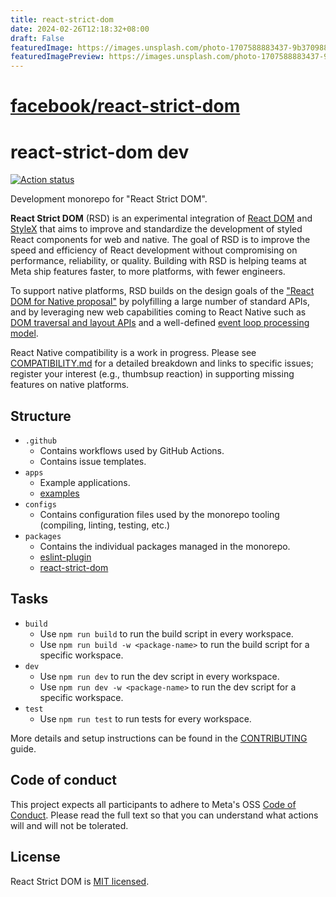 ```yaml
---
title: react-strict-dom
date: 2024-02-26T12:18:32+08:00
draft: False
featuredImage: https://images.unsplash.com/photo-1707588883437-9b3709880e3b?ixid=M3w0NjAwMjJ8MHwxfHJhbmRvbXx8fHx8fHx8fDE3MDg5MjA5MTV8&ixlib=rb-4.0.3
featuredImagePreview: https://images.unsplash.com/photo-1707588883437-9b3709880e3b?ixid=M3w0NjAwMjJ8MHwxfHJhbmRvbXx8fHx8fHx8fDE3MDg5MjA5MTV8&ixlib=rb-4.0.3
---
```


# [facebook/react-strict-dom](https://github.com/facebook/react-strict-dom)

# react-strict-dom dev

[![Action status](https://github.com/facebook/react-strict-dom/workflows/tests/badge.svg)](https://github.com/facebook/react-strict-dom/actions)

Development monorepo for "React Strict DOM".

**React Strict DOM** (RSD) is an experimental integration of [React DOM](https://react.dev/) and [StyleX](https://stylexjs.com/) that aims to improve and standardize the development of styled React components for web and native. The goal of RSD is to improve the speed and efficiency of React development without compromising on performance, reliability, or quality. Building with RSD is helping teams at Meta ship features faster, to more platforms, with fewer engineers.

To support native platforms, RSD builds on the design goals of the ["React DOM for Native proposal"](https://github.com/react-native-community/discussions-and-proposals/pull/496) by polyfilling a large number of standard APIs, and by leveraging new web capabilities coming to React Native such as [DOM traversal and layout APIs](https://github.com/react-native-community/discussions-and-proposals/pull/607) and a well-defined [event loop processing model](https://github.com/react-native-community/discussions-and-proposals/pull/744).

React Native compatibility is a work in progress. Please see [COMPATIBILITY.md](./packages/react-strict-dom/COMPATIBILITY.md) for a detailed breakdown and links to specific issues; register your interest (e.g., thumbsup reaction) in supporting missing features on native platforms.

## Structure

* `.github`
  * Contains workflows used by GitHub Actions.
  * Contains issue templates.
* `apps`
  * Example applications.
  * [examples](https://github.com/facebook/react-strict-dom/blob/main/apps/examples)
* `configs`
  * Contains configuration files used by the monorepo tooling (compiling, linting, testing, etc.)
* `packages`
  * Contains the individual packages managed in the monorepo.
  * [eslint-plugin](https://github.com/facebook/react-strict-dom/blob/main/packages/eslint-plugin)
  * [react-strict-dom](https://github.com/facebook/react-strict-dom/blob/main/packages/react-strict-dom)

## Tasks

* `build`
  * Use `npm run build` to run the build script in every workspace.
  * Use `npm run build -w <package-name>` to run the build script for a specific workspace.
* `dev`
  * Use `npm run dev` to run the dev script in every workspace.
  * Use `npm run dev -w <package-name>` to run the dev script for a specific workspace.
* `test`
  * Use `npm run test` to run tests for every workspace.

More details and setup instructions can be found in the [CONTRIBUTING][contributing] guide.

## Code of conduct

This project expects all participants to adhere to Meta's OSS [Code of Conduct][code-of-conduct]. Please read the full text so that you can understand what actions will and will not be tolerated.


[contributing]: https://github.com/facebook/react-strict-dom/blob/main/CONTRIBUTING.md
[code-of-conduct]: https://opensource.fb.com/code-of-conduct/

## License

React Strict DOM is [MIT licensed](./LICENSE).
